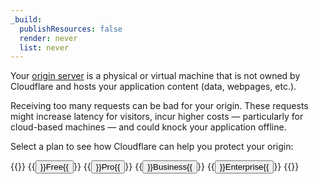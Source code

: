 ```yaml
---
_build:
  publishResources: false
  render: never
  list: never
---
```


Your [origin server](https://www.cloudflare.com/learning/cdn/glossary/origin-server) is a physical or virtual machine that is not owned by Cloudflare and hosts your application content (data, webpages, etc.).

Receiving too many requests can be bad for your origin. These requests might increase latency for visitors, incur higher costs — particularly for cloud-based machines — and could knock your application offline.

Select a plan to see how Cloudflare can help you protect your origin:

{{<button-group>}}
  {{<button type="primary" href="/fundamentals/get-started/task-guides/origin-health/free/">}}Free{{</button>}}
  {{<button type="primary" href="/fundamentals/get-started/task-guides/origin-health/pro/">}}Pro{{</button>}}
  {{<button type="primary" href="/fundamentals/get-started/task-guides/origin-health/business/">}}Business{{</button>}}
  {{<button type="primary" href="/fundamentals/get-started/task-guides/origin-health/enterprise/">}}Enterprise{{</button>}}
{{</button-group>}}
